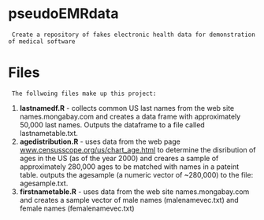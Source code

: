 # pseudoEMRdata
     Create a repository of fakes electronic health data for demonstration of medical software

# Files
     The follwoing files make up this project:
1.  **lastnamedf.R** - collects common US last names from the web site names.mongabay.com and creates a data frame with approximately 50,000 last names. Outputs the dataframe to a file called lastnametable.txt.
2.  **agedistribution.R** - uses data from the web page www.censusscope.org/us/chart_age.html to determine the disribution of ages in the US (as of the year 2000) and creares a sample of approximately 280,000 ages to be matched with names in a pateint table. outputs the agesample (a numeric vector of ~280,000) to the file: agesample.txt.
3. **firstnametable.R** - uses data from the web site names.mongabay.com and creates a sample vector of male names (malenamevec.txt) and female names (femalenamevec.txt)

     

